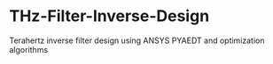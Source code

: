# THz-Filter-Inverse-Design
Terahertz inverse filter design using ANSYS PYAEDT and optimization algorithms
